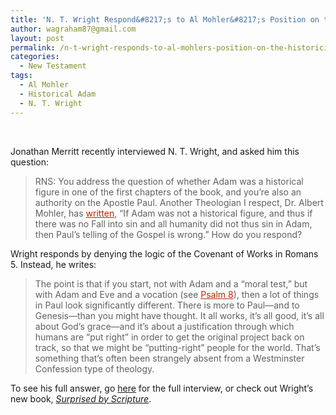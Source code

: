 ```yaml
---
title: 'N. T. Wright Respond&#8217;s to Al Mohler&#8217;s Position on the Historicity of Adam'
author: wagraham87@gmail.com
layout: post
permalink: /n-t-wright-responds-to-al-mohlers-position-on-the-historicity-of-adam/
categories:
  - New Testament
tags:
  - Al Mohler
  - Historical Adam
  - N. T. Wright
---
```

&nbsp;

Jonathan Merritt recently interviewed N. T. Wright, and asked him this question:

> RNS: You address the question of whether Adam was a historical figure in one of the first chapters of the book, and you’re also an authority on the Apostle Paul. Another Theologian I respect, Dr. Albert Mohler, has <a style="color: #bd2403;" href="http://www.albertmohler.com/2011/08/31/adam-and-eve-clarifying-again-what-is-at-stake/" target="_blank">written</a>, “If Adam was not a historical figure, and thus if there was no Fall into sin and all humanity did not thus sin in Adam, then Paul’s telling of the Gospel is wrong.” How do you respond?

Wright responds by denying the logic of the Covenant of Works in Romans 5. Instead, he writes:

> The point is that if you start, not with Adam and a “moral test,” but with Adam and Eve and a vocation (see <a style="color: #bd2403;" href="http://www.biblegateway.com/passage/?search=Psalm+8" target="_blank">Psalm 8</a>), then a lot of things in Paul look significantly different. There is more to Paul—and to Genesis—than you might have thought. It all works, it’s all good, it’s all about God’s grace—and it’s about a justification through which humans are “put right” in order to get the original project back on track, so that we might be “putting-right” people for the world. That’s something that’s often been strangely absent from a Westminster Confession type of theology.

To see his full answer, go [here][1] for the full interview, or check out Wright&#8217;s new book, [*Surprised by Scripture*][2].

&nbsp;

 [1]: http://jonathanmerritt.religionnews.com/2014/06/02/n-t-wright-bible-isnt-inerrantist/
 [2]: http://www.amazon.com/gp/product/0062230530/ref=as_li_qf_sp_asin_il_tl?ie=UTF8&camp=1789&creative=9325&creativeASIN=0062230530&linkCode=as2&tag=jonatha05-20&linkId=GJ2MDZ3ZN442O6SJ